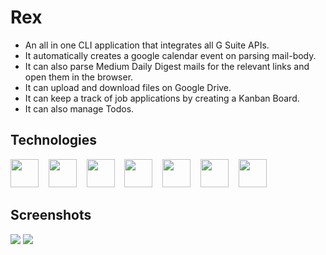 # Rex

- An all in one CLI application that integrates all G Suite APIs.
- It automatically creates a google calendar event on parsing mail-body.
- It can also parse Medium Daily Digest mails for the relevant links and open them in the browser.
- It can upload and download files on Google Drive.
- It can keep a track of job applications by creating a Kanban Board.
- It can also manage Todos.


## Technologies
<p float="left">
    <img src="https://simpleicons.org/icons/javascript.svg" width="45px">&nbsp&nbsp&nbsp
    <img src="https://simpleicons.org/icons/node-dot-js.svg" width="45px">&nbsp&nbsp&nbsp
    <img src="https://simpleicons.org/icons/gmail.svg" width="45px">&nbsp&nbsp&nbsp
    <img src="https://simpleicons.org/icons/google.svg" width="45px">&nbsp&nbsp&nbsp
    <img src="https://simpleicons.org/icons/googledrive.svg" width="45px">&nbsp&nbsp&nbsp
    <img src="https://simpleicons.org/icons/googlecloud.svg" width="45px">&nbsp&nbsp&nbsp
    <img src="https://simpleicons.org/icons/googlecalendar.svg" width="45px">&nbsp&nbsp&nbsp
</p>

## Screenshots

<img src="https://github.com/JaiParakh/Rex/blob/master/images-readme/Rex-1.png">
<img src="https://github.com/JaiParakh/Rex/blob/master/images-readme/Rex-2.png">
